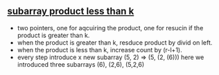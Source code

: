 ## [subarray product less than k](leetcode.com/problems/subarray-product-less-than-k/) 
- two pointers, one for aqcuiring the product, one for resucin if the product is greater than k. 
- when the product is greater than k, resduce product by divid on left.
- when the product is less than k, increase count by (r-l+1). 
- every step introduce x new subarray (5, 2) => (5, (2, (6))) here we introduced three subarrays (6), (2,6), (5,2,6)